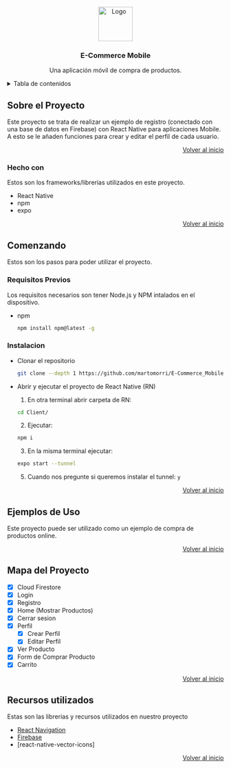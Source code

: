 <!-- PROJECT LOGO -->
<br />
<div align="center">
  <img src="https://http2.mlstatic.com/static/org-img/homesnw/mercado-libre.png?v=2" alt="Logo" width="80" height="80">

  <h3 align="center">E-Commerce Mobile</h3>

  <p align="center">
    Una aplicación móvil de compra de productos.
    <br />
  </p>
</div>



<!-- TABLE OF CONTENTS -->
<details>
  <summary>Tabla de contenidos</summary>
  <ol>
    <li>
      <a href="#about-the-project">Sobre el Proyecto</a>
      <ul>
        <li><a href="#built-with">Hecho con</a></li>
      </ul>
    </li>
    <li>
      <a href="#getting-started">Comenzando</a>
      <ul>
        <li><a href="#prerequisites">Requisitos previos</a></li>
        <li><a href="#installation">Instalacion</a></li>
      </ul>
    </li>
    <li><a href="#usage">Ejemplos de Uso</a></li>
    <li><a href="#roadmap">Mapa del Proyecto</a></li>
    <li><a href="#acknowledgments">Recursos utilizados</a></li>
  </ol>
</details>



<!-- SOBRE EL PROYECTO -->
## Sobre el Proyecto

Este proyecto se trata de realizar un ejemplo de registro (conectado con una base de datos en Firebase) con React Native para aplicaciones Mobile. A esto se le añaden funciones para crear y editar el perfil de cada usuario.

<p align="right"><a href="#readme-top">Volver al inicio</a></p>



### Hecho con

Estos son los frameworks/librerias utilizados en este proyecto.

* React Native
* npm
* expo

<p align="right"><a href="#readme-top">Volver al inicio</a></p>



<!-- COMENZANDO -->
## Comenzando

Estos son los pasos para poder utilizar el proyecto.

### Requisitos Previos

Los requisitos necesarios son tener Node.js y NPM intalados en el dispositivo.
* npm
  ```sh
  npm install npm@latest -g
  ```

### Instalacion

* Clonar el repositorio
  
   ```sh
   git clone --depth 1 https://github.com/martomorri/E-Commerce_Mobile_DAI.git
   ```
* Abrir y ejecutar el proyecto de React Native (RN)
  
  1. En otra terminal abrir carpeta de RN:
   ```sh
   cd Client/
   ```
  2. Ejecutar:
   ```sh
   npm i
   ```
  3. En la misma terminal ejecutar:
  ```sh
  expo start --tunnel
  ```
  5. Cuando nos pregunte si queremos instalar el tunnel: `y`

<p align="right"><a href="#readme-top">Volver al inicio</a></p>



<!-- EJEMPLOS DE USO -->
## Ejemplos de Uso

Este proyecto puede ser utilizado como un ejemplo de compra de productos online.

<p align="right"><a href="#readme-top">Volver al inicio</a></p>



<!-- MAPA DEL PROYECTO -->
## Mapa del Proyecto

- [x] Cloud Firestore
- [x] Login
- [x] Registro
- [x] Home (Mostrar Productos)
- [x] Cerrar sesion
- [x] Perfil
    - [x] Crear Perfil
    - [x] Editar Perfil
- [x] Ver Producto
- [x] Form de Comprar Producto
- [x] Carrito

<p align="right"><a href="#readme-top">Volver al inicio</a></p>

## Recursos utilizados

Estas son las librerias y recursos utilizados en nuestro proyecto

* [React Navigation](https://reactnavigation.org/)
* [Firebase](https://firebase.google.com/?hl=es-419)
* [react-native-vector-icons]

<p align="right"><a href="#readme-top">Volver al inicio</a></p>

